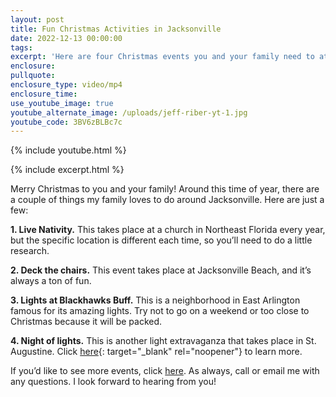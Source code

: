 ```yaml
---
layout: post
title: Fun Christmas Activities in Jacksonville
date: 2022-12-13 00:00:00
tags:
excerpt: 'Here are four Christmas events you and your family need to attend. '
enclosure:
pullquote:
enclosure_type: video/mp4
enclosure_time:
use_youtube_image: true
youtube_alternate_image: /uploads/jeff-riber-yt-1.jpg
youtube_code: 3BV6zBLBc7c
---
```

{% include youtube.html %}

{% include excerpt.html %}

Merry Christmas to you and your family\! Around this time of year, there are a couple of things my family loves to do around Jacksonville. Here are just a few:

**1\. Live Nativity.** This takes place at a church in Northeast Florida every year, but the specific location is different each time, so you’ll need to do a little research.

**2\. Deck the chairs.** This event takes place at Jacksonville Beach, and it’s always a ton of fun.&nbsp;

**3\. Lights at Blackhawks Buff.** This is a neighborhood in East Arlington famous for its amazing lights. Try not to go on a weekend or too close to Christmas because it will be packed.&nbsp;

**4\. Night of lights.** This is another light extravaganza that takes place in St. Augustine. Click [here](https://www.floridashistoriccoast.com/nights-lights/){: target="_blank" rel="noopener"}&nbsp;to learn more.

If you’d like to see more events, click [here](https://www.visitjacksonville.com/events/annual/winter-on-the-water/). As always, call or email me with any questions. I look forward to hearing from you\!